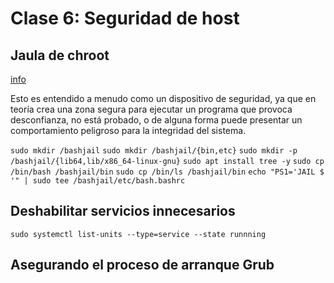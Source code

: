 # Clase 6: Seguridad de host

## Jaula de chroot 

[info](https://es.wikipedia.org/wiki/Chroot)

Esto es entendido a menudo como un dispositivo de seguridad, ya que en teoría crea una zona segura para ejecutar un programa que provoca desconfianza, no está probado, o de alguna forma puede presentar un comportamiento peligroso para la integridad del sistema. 

`sudo mkdir /bashjail`
`sudo mkdir /bashjail/{bin,etc}`
`sudo mkdir -p /bashjail/{lib64,lib/x86_64-linux-gnu}`
`sudo apt install tree -y`
`sudo cp /bin/bash /bashjail/bin`
`sudo cp /bin/ls /bashjail/bin`
`echo "PS1='JAIL $ '" | sudo tee /bashjail/etc/bash.bashrc`

## Deshabilitar servicios innecesarios

`sudo systemctl list-units --type=service --state runnning`

## Asegurando el proceso de arranque Grub
